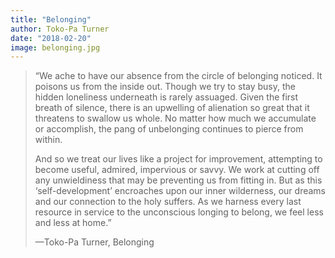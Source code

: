 ```yaml
---
title: "Belonging"
author: Toko-Pa Turner
date: "2018-02-20"
image: belonging.jpg
---
```


> “We ache to have our absence from the circle of belonging noticed. It poisons us from the inside out. Though we try to stay busy, the hidden loneliness underneath is rarely assuaged. Given the first breath of silence, there is an upwelling of alienation so great that it threatens to swallow us whole. No matter how much we accumulate or accomplish, the pang of unbelonging continues to pierce from within.
>
> And so we treat our lives like a project for improvement, attempting to become useful, admired, impervious or savvy. We work at cutting off any unwieldiness that may be preventing us from fitting in. But as this ‘self-development’ encroaches upon our inner wilderness, our dreams and our connection to the holy suffers. As we harness every last resource in service to the unconscious longing to belong, we feel less and less at home.”
>
> —Toko-Pa Turner, Belonging
